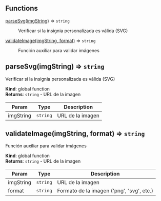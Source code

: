 ## Functions

<dl>
<dt><a href="#parseSvg">parseSvg(imgString)</a> ⇒ <code>string</code></dt>
<dd><p>Verificar si la insignia personalizada es válida (SVG)</p>
</dd>
<dt><a href="#validateImage">validateImage(imgString, format)</a> ⇒ <code>string</code></dt>
<dd><p>Función auxiliar para validar imágenes</p>
</dd>
</dl>

<a name="parseSvg"></a>

## parseSvg(imgString) ⇒ <code>string</code>
Verificar si la insignia personalizada es válida (SVG)

**Kind**: global function  
**Returns**: <code>string</code> - URL de la imagen  

| Param | Type | Description |
| --- | --- | --- |
| imgString | <code>string</code> | URL de la imagen |

<a name="validateImage"></a>

## validateImage(imgString, format) ⇒ <code>string</code>
Función auxiliar para validar imágenes

**Kind**: global function  
**Returns**: <code>string</code> - URL de la imagen  

| Param | Type | Description |
| --- | --- | --- |
| imgString | <code>string</code> | URL de la imagen |
| format | <code>string</code> | Formato de la imagen ('png', 'svg', etc.) |

